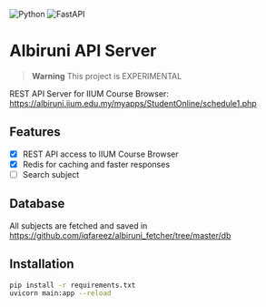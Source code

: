 ![Python](https://img.shields.io/badge/python-3670A0?style=for-the-badge&logo=python&logoColor=ffdd54)
![FastAPI](https://img.shields.io/badge/FastAPI-005571?style=for-the-badge&logo=fastapi)

# Albiruni API Server

>**Warning** This project is EXPERIMENTAL

REST API Server for IIUM Course Browser: https://albiruni.iium.edu.my/myapps/StudentOnline/schedule1.php

## Features

- [x] REST API access to IIUM Course Browser
- [x] Redis for caching and faster responses
- [ ] Search subject

## Database

All subjects are fetched and saved in https://github.com/iqfareez/albiruni_fetcher/tree/master/db

## Installation

```bash
pip install -r requirements.txt
uvicorn main:app --reload
```
